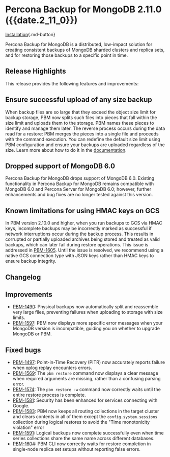 # Percona Backup for MongoDB 2.11.0 ({{date.2_11_0}})

[Installation](../installation.md){.md-button}


Percona Backup for MongoDB is a distributed, low-impact solution for creating consistent backups of MongoDB sharded clusters and replica sets, and for restoring those backups to a specific point in time.

## Release Highlights

This release provides the following features and improvements:

## Ensure successful upload of any size backup

When backup files are so large that they exceed the object size limit for backup storage, PBM now splits such files into pieces that fall within the size limit and uploads them to the storage. PBM names these pieces to identify and manage them later. The reverse process occurs during the data read for a restore: PBM merges the pieces into a single file and proceeds with the command execution. You can redefine the default size limit using PBM configuration and ensure your backups are uploaded regardless of the size. Learn more about how to do it in the [documentation](../features/split-merge-backup.md).

## Dropped support of MongoDB 6.0

Percona Backup for MongoDB drops support of MongoDB 6.0. Existing functionality in Percona Backup for MongoDB remains compatible with MongoDB 6.0 and Percona Server for MongoDB 6.0; however, further enhancements and bug fixes are no longer tested against this version.

## Known limitations for using HMAC keys on GCS

In PBM version 2.10.0 and higher, when you run backups to GCS via HMAC keys, incomplete backups may be incorrectly marked as successful if network interruptions occur during the backup process. This results in corrupted or partially uploaded archives being stored and treated as valid backups, which can later fail during restore operations. This issue is addressed in [PBM-1605](https://perconadev.atlassian.net/browse/PBM-1605). Until the issue is resolved, we recommend using a native GCS connection type with JSON keys rather than HMAC keys to ensure backup integrity.

## Changelog

## Improvements

- [PBM-1490](https://perconadev.atlassian.net/browse/PBM-1490): Physical backups now automatically split and reassemble very large files, preventing failures when uploading to storage with size limits.
- [PBM-1597](https://perconadev.atlassian.net/browse/PBM-1597): PBM now displays more specific error messages when your MongoDB version is incompatible, guiding you on whether to upgrade MongoDB or PBM.

## Fixed bugs

- [PBM-1497](https://perconadev.atlassian.net/browse/PBM-1497): Point-in-Time Recovery (PITR) now accurately reports failure when oplog replay encounters errors.
- [PBM-1569](https://perconadev.atlassian.net/browse/PBM-1569): The `pbm restore` command now displays a clear message when required arguments are missing, rather than a confusing parsing error.
- [PBM-1574](https://perconadev.atlassian.net/browse/PBM-1574): The `pbm restore -w` command now correctly waits until the entire restore process is complete.
- [PBM-1581](https://perconadev.atlassian.net/browse/PBM-1581): Security has been enhanced for services connecting with Google.
- [PBM-1583](https://perconadev.atlassian.net/browse/PBM-1583): PBM now keeps all routing collections in the target cluster and clears contents in all of them except the `config.system.sessions` collection during logical restores to avoid the "Time monotonicity violation" error
- [PBM-1591](https://perconadev.atlassian.net/browse/PBM-1591): Logical backups now complete successfully even when time series collections share the same name across different databases.
- [PBM-1604](https://perconadev.atlassian.net/browse/PBM-1604): PBM CLI now correctly waits for restore completion in single-node replica set setups without reporting false errors.





